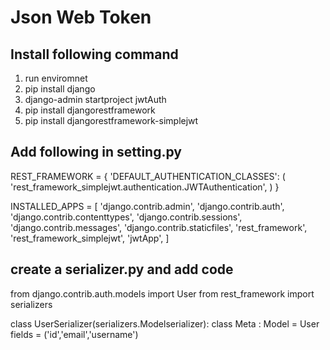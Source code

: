 <h1> Json Web Token </h1>

<h2> Install following command </h2>
<ol>
  <li>run enviromnet</li>
  <li>pip install django</li>
  <li>django-admin startproject jwtAuth</li>
  <li>pip install djangorestframework</li>
  <li>pip install djangorestframework-simplejwt </li>
</ol>
<h2> Add following in setting.py </h2>

REST_FRAMEWORK = {
    'DEFAULT_AUTHENTICATION_CLASSES': (
        'rest_framework_simplejwt.authentication.JWTAuthentication',
    )
}

INSTALLED_APPS = [
    'django.contrib.admin',
    'django.contrib.auth',
    'django.contrib.contenttypes',
    'django.contrib.sessions',
    'django.contrib.messages',
    'django.contrib.staticfiles',
    'rest_framework',
    'rest_framework_simplejwt',
    'jwtApp',
]

<h2>create a serializer.py and add code </h2>

from django.contrib.auth.models import User
from rest_framework import serializers

class UserSerializer(serializers.Modelserializer):
    class Meta :
        Model = User
        fields = ('id','email','username')
